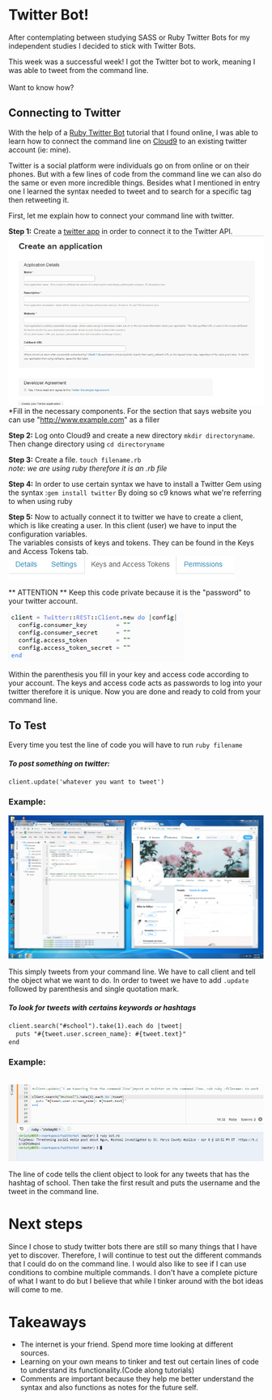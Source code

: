# Twitter Bot! 

After contemplating between studying SASS or Ruby Twitter Bots for my independent studies I decided to stick with Twitter Bots. 

This week was a successful week! I got the Twitter bot to work, meaning I was able to tweet from the command line. 
<br> <br> 
Want to know how?

## Connecting to Twitter 
With the help of a [Ruby Twitter Bot](http://www.codebycodes.com/blog/2015/08/31/creating-a-simeple-twitter-bot-with-ruby) tutorial that I found online, I was able to learn how to connect the command line on [Cloud9](https://c9.io) to an existing twitter account (ie: mine).

Twitter is a social platform were individuals go on from online or on their phones. But with a few lines of code from the command line we can also do the same or even more incredible things. Besides what I mentioned in entry one I learned the syntax needed to tweet and to search for a specific tag then retweeting it. 

First, let me explain how to connect your command line with twitter. 

**Step 1:** Create a [twitter app](https://apps.twitter.com/) in order to connect it to the Twitter API. 
<br>
<img src="../images/twitterapp.png">
<br>
*Fill in the necessary components. For the section that says website you can use  "http://www.example.com" as a filler 

**Step 2:** Log onto Cloud9 and create a new directory ``` mkdir directoryname ```. Then change directory using ```cd directoryname```

**Step 3:** Create a file.  ``` touch filename.rb ```<br> 
*_note: we are using ruby therefore it is an .rb file_*

**Step 4:** In order to use certain syntax we have to install a Twitter Gem using the syntax :``` gem install twitter ```  By doing so c9 knows what we're referring to when using ruby <br> 


**Step 5:** Now to actually connect it to twitter we have to create a client, which is like creating a user. In this client (user) we have to input the configuration variables. 
<br>
The variables consists of keys and tokens. They can be found in the Keys and Access Tokens tab. <br> 
<img src=../images/keyandaccess.png> 
<br> 

** ATTENTION ** Keep this code private because it is the "password" to your twitter account. 
<br> 

<img src=../images/client.png> <br>

Within the parenthesis you fill in your key and access code according to your account. The keys and access code acts as passwords to log into your twitter therefore it is unique. Now you are done and ready to cold from your command line. 



## To Test

Every time you test the line of code you will have to run ```ruby filename```

#### _To post something on twitter:_ 

```
client.update('whatever you want to tweet')
```
### Example: 
<img src=../images/myex.png>

This simply tweets from your command line. We have to call client and tell the object what we want to do. In order to tweet we have to add ```.update``` followed by parenthesis and single quotation mark. 



#### *_To look for tweets with certains keywords or hashtags_*


```
client.search("#school").take(1).each do |tweet|
  puts "#{tweet.user.screen_name}: #{tweet.text}"
end
```

### Example:
<br>
<img src=../images/search.png>
<br> 

The line of code tells the client object to look for any tweets that has the hashtag of school. Then take the first result and puts the username and the tweet in the command line.
<br> 

# Next steps
Since I chose to study twitter bots there are still so many things that I have yet to discover. Therefore, I will continue to test out the different commands that I could do on the command line. I would also like to see if I can use conditions to combine multiple commands. I don't have a complete picture of what I want to do but I believe that while I tinker around with the bot ideas will come to me. 

# Takeaways 

- The internet is your friend. Spend more time looking at different sources.
- Learning on your own means to tinker and test out certain lines of code to understand its functionality.(Code along tutorials) 
- Comments are important because they help me better understand the syntax and also functions as notes for the future self. 